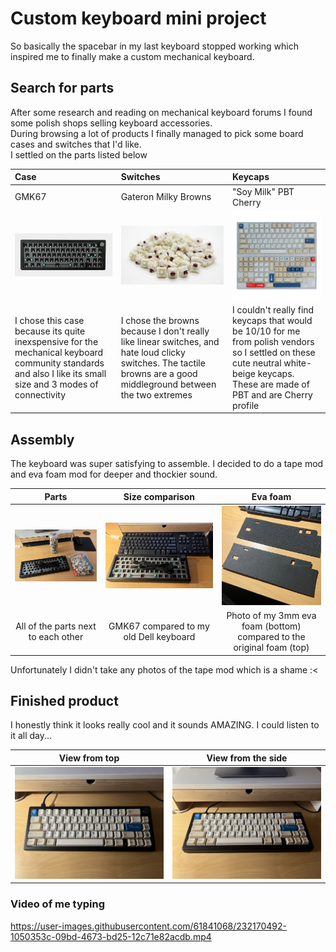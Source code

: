# Custom keyboard mini project
So basically the spacebar in my last keyboard stopped working which inspired me to finally make a custom mechanical keyboard.

## Search for parts
After some research and reading on mechanical keyboard forums I found some polish shops selling keyboard accessories.  
During browsing a lot of products I finally managed to pick some board cases and switches that I'd like.  
I settled on the parts listed below

Case                  |  Switches                  |  Keycaps
:---------------------|:---------------------------|:------------------------
GMK67                 |  Gateron Milky Browns      |  "Soy Milk" PBT Cherry
![](Photos/case.png)  |  ![](Photos/switches.png)  |  ![](Photos/keycaps.png)  
I chose this case because its quite inexspensive for the mechanical keyboard community standards and also I like its small size and 3 modes of connectivity             |  I chose the browns because I don't really like linear switches, and hate loud clicky switches. The tactile browns are a good middleground between the two extremes      |  I couldn't really find keycaps that would be 10/10 for me from polish vendors so I settled on these cute neutral white-beige keycaps. These are made of PBT and are Cherry profile

## Assembly
The keyboard was super satisfying to assemble. I decided to do a tape mod and eva foam mod for deeper and thockier sound.  

Parts                                |  Size comparison                         |  Eva foam 
:-----------------------------------:|:----------------------------------------:|:---------------------------------------------------------------------:
![](Photos/parts.png)                |  ![](Photos/size-comparison.png)         |  ![](Photos/eva-foam.png)
All of the parts next to each other  |  GMK67 compared to my old Dell keyboard  |  Photo of my 3mm eva foam (bottom) compared to the original foam (top) 

Unfortunately I didn't take any photos of the tape mod which is a shame :<  
  
## Finished product  
I honestly think it looks really cool and it sounds AMAZING. I could listen to it all day...

View from top                   |  View from the side
:------------------------------:|:-------------------------:
  ![](Photos/keyboard-top.png)  |  ![](Photos/keyboard-side.png)

### Video of me typing
https://user-images.githubusercontent.com/61841068/232170492-1050353c-09bd-4673-bd25-12c71e82acdb.mp4

